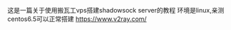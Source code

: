这是一篇关于使用搬瓦工vps搭建shadowsock server的教程</bar>
环境是linux,亲测centos6.5可以正常搭建</bar>
https://www.v2ray.com/</bar>

